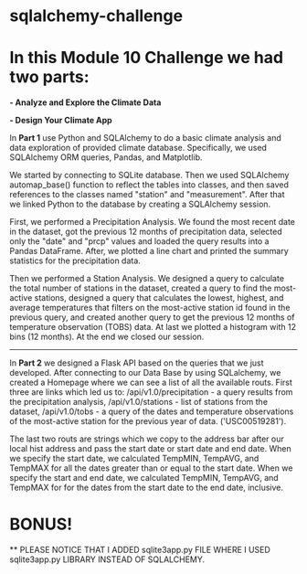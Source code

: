 # sqlalchemy-challenge

# In this Module 10 Challenge we had two parts: 

**- Analyze and Explore the Climate Data**

**- Design Your Climate App**



In **Part 1** use Python and SQLAlchemy to do a basic climate analysis and data exploration 
of provided climate database. Specifically, we used SQLAlchemy ORM queries, Pandas, and Matplotlib. 

We started by connecting to SQLite database. Then we used SQLAlchemy automap_base() function to reflect the tables into classes, 
and then saved references to the classes named "station" and "measurement".
After that we linked Python to the database by creating a SQLAlchemy session.

First, we performed a Precipitation Analysis. We found the most recent date in the dataset, 
got the previous 12 months of precipitation data, selected only the "date" and "prcp" values and loaded the query results into a 
Pandas DataFrame. After, we plotted a line chart and printed the summary statistics for the precipitation data.

Then we performed a Station Analysis. We designed a query to calculate the total number of stations in the dataset, created a query
to find the most-active stations, designed a query that calculates the lowest, highest, and average temperatures that filters 
on the most-active station id found in the previous query, and created another query to get the previous 12 months 
of temperature observation (TOBS) data. At last we plotted a histogram with 12 bins (12 months).
At the end we closed our session. 

--------------------------------------------------------------------------------------------------------------------------------------------

In **Part 2** we designed a Flask API based on the queries that we just developed. After connecting to our Data Base by using SQLalchemy, 
we created a Homepage where we can see a list of all the available routs. First three are links which led us to:
/api/v1.0/precipitation - a query results from the precipitation analysis,
/api/v1.0/stations - list of stations from the dataset,
/api/v1.0/tobs - a query of the dates and temperature observations of the most-active station for the previous year of data. ('USC00519281').

The last two routs are strings which we copy to the address bar after our local hist address and pass the start date 
or start date and end date.
When we specify the start date, we calculated TempMIN, TempAVG, and TempMAX for all the dates greater than or equal to the start date.
When we specify the start and end date, we calculated TempMIN, TempAVG, and TempMAX for for the dates 
from the start date to the end date, inclusive.



# BONUS! 

** PLEASE NOTICE THAT I ADDED sqlite3app.py FILE WHERE I USED sqlite3app.py LIBRARY INSTEAD OF SQLALCHEMY. 

